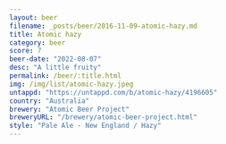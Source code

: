 ```yaml
---
layout: beer
filename: _posts/beer/2016-11-09-atomic-hazy.md
title: Atomic hazy
category: beer
score: 7
beer-date: "2022-08-07"
desc: "A little fruity"
permalink: /beer/:title.html
img: /img/list/atomic-hazy.jpeg
untappd: "https://untappd.com/b/atomic-hazy/4196605"
country: "Australia"
brewery: "Atomic Beer Project"
breweryURL: "/brewery/atomic-beer-project.html"
style: "Pale Ale - New England / Hazy"
---
```

